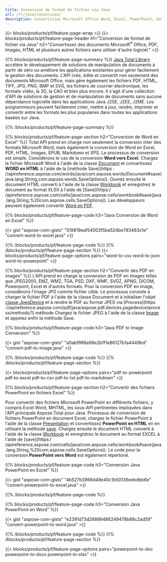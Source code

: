 ```yaml
---
title: Conversion de format de fichier via Java 
url: /fr/java/conversion/
description: Convertissez Microsoft Office Word, Excel, PowerPoint, Outlook, PDF, HTML, images 3D, diagrammes, formats vidéo et différents autres formats avec seulement quelques lignes de code Java.
---
```


{{< blocks/products/pf/feature-page-wrap >}}
{{< blocks/products/pf/feature-page-header h1="Conversion de format de fichier via Java" h2="Convertissez des documents Microsoft<sup>®</sup> Office, PDF, Images, HTML et plusieurs autres fichiers sans utiliser d'autre logiciel." >}}

{{% blocks/products/pf/feature-page-summary %}}
[Java Total Library](https://products.aspose.com/total/java/) accélère le développement de solutions de manipulation de documents à partir de zéro ou améliore les applications existantes pour gérer facilement la gestion des documents. L'API crée, édite et convertit non seulement des documents Microsoft Office, mais gère également les fichiers PDF, HTML, TIFF, JPG, PNG, BMP et SVG, les fichiers de courrier électronique, les formats vidéo, la 3D, la CAO et bien plus encore. Il s'agit d'une collection d'API de solutions de gestion et de manipulation de documents sans aucune dépendance logicielle dans les applications Java J2SE, J2EE, J2ME. Les programmeurs peuvent facilement créer, mettre à jour, rendre, imprimer et convertir entre les formats les plus populaires dans toutes les applications basées sur Java.

{{% /blocks/products/pf/feature-page-summary  %}}

{{% blocks/products/pf/feature-page-section  h2="Conversion de Word en Excel" %}}
Total API prend en charge non seulement la conversion inter des formats Microsoft Word, mais également la conversion de Word en Excel, PDF, HTML, Images, EPUB, Markdown et XPS. Le processus de conversion est simple. Considérons le cas de la conversion **Word vers Excel**. Chargez le fichier Microsoft Word à l'aide de la classe [Document](https://reference.aspose.com/words/java/com.aspose.words/Document) et convertissez **WORD en HTML** à l'aide de la [méthode Save](https : //apireference.aspose.com/words/java/com.aspose.words/Document#save(java.lang.String,com.aspose.words.SaveOptions)). Ouvrez ensuite le document HTML converti à l'aide de la classe [Workbook](https://reference.aspose.com/cells/java/com.aspose.cells/Workbook) et enregistrez le document au format XLSX à l'aide de [Save](https:/ /apireference.aspose.com/cells/java/com.aspose.cells/workbook#save(java.lang.String,%20com.aspose.cells.SaveOptions)).
 Les développeurs peuvent également convertir [Word en PDF](https://products.aspose.com/words/java/conversion/word-to-pdf/).


{{% blocks/products/pf/feature-page-code h3="Java Conversion de Word en Excel" %}}

{{< gist "aspose-com-gists" "519819eaf54003f5ba524be783483c1e" "convert-word-to-excel.java" >}}

{{% /blocks/products/pf/feature-page-code  %}}
{{% /blocks/products/pf/feature-page-section %}}
{{< blocks/products/pf/feature-page-options pairs="word-to-csv word-to-json word-to-powerpoint" >}}


{{% blocks/products/pf/feature-page-section  h2="Convertir des PDF en images" %}}
L'API prend en charge la conversion de PDF en images telles que JPEG2000, EMZ, WMZ, TGA, PSD, DXF, WMF, SVGZ, APNG, DICOM, Powerpoint, Excel et d'autres formats. Pour la conversion PDF en image, considérons l'image JPG comme fichier cible. Le processus consiste à charger le fichier PDF à l'aide de la classe Document et à initialiser l'objet [classe JpegDevice](https://reference.aspose.com/pdf/java/aspose.pdf.devices/jpegdevice) et à rendre le PDF au format JPEG via [Process](https ://apireference.aspose.com/pdf/java/aspose.pdf.devices.pagedevice/process/methods/1) méthode
Chargez le fichier JPEG à l'aide de la classe [Image](https://reference.aspose.com/imaging/java/aspose.imaging/image) et appelez enfin la méthode Save.

{{% blocks/products/pf/feature-page-code h3="Java PDF to Image Conversion" %}}

{{< gist "aspose-com-gists" "a0abf986a98e2b1f1e86127b1a4449bd" "convert-pdf-to-image.java" >}}


{{% /blocks/products/pf/feature-page-code  %}}
{{% /blocks/products/pf/feature-page-section %}}

{{< blocks/products/pf/feature-page-options pairs="pdf-to-powerpoint pdf-to-excel pdf-to-csv pdf-to-txt pdf-to-markdown" >}}

{{% blocks/products/pf/feature-page-section  h2="Convertir des fichiers PowerPoint en fichiers Excel" %}}

Pour convertir des fichiers Microsoft PowerPoint en différents fichiers, y compris Excel Word, MHTML, les sous-API pertinentes impliquées dans l'API principale Aspose.Total pour Java. Processus de conversion de fichiers PowerPoint en document Excel, chargez le fichier PowerPoint à l'aide de la classe [Presentation](https://reference.aspose.com/slides/java/com.aspose.slides/Presentation) et convertissez **PowerPoint en HTML** en en utilisant la méthode [save](https://reference.aspose.com/slides/java/com.aspose.slides/Presentation#save-java.lang.String-int-com.aspose.slides.ISaveOptions-). Chargez ensuite le document HTML converti à l'aide de la classe [Workbook](https://reference.aspose.com/cells/java/com.aspose.cells/Workbook) et enregistrez le document au format EXCEL à l'aide de [save](https:/ /apireference.aspose.com/cells/java/com.aspose.cells/workbook#save(java.lang.String,%20com.aspose.cells.SaveOptions)). Le code pour la conversion **PowerPoint vers Word** est également répertorié.

{{% blocks/products/pf/feature-page-code h3="Conversion Java PowerPoint en Excel" %}}

{{< gist "aspose-com-gists" "4b527b3966d48e40c1b50136eebdbb6e" "convert-powerpoint-to-excel.java" >}}

{{% /blocks/products/pf/feature-page-code %}}

{{% blocks/products/pf/feature-page-code h3="Conversion Java PowerPoint en Word" %}}

{{< gist "aspose-com-gists" "e2391d73d26866486249478b88c2ad59" "convert-powerpoint-to-word.java" >}}

{{% /blocks/products/pf/feature-page-code %}}
{{% /blocks/products/pf/feature-page-section %}}

{{< blocks/products/pf/feature-page-options pairs="powerpoint-to-doc powerpoint-to-docx powerpoint-to-xlsx" >}}